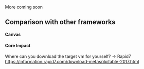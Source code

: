 More coming soon

## Comparison with other frameworks

#### Canvas

#### Core Impact


####
Where can you download the target vm for yourself? 
-> Rapid7 https://information.rapid7.com/download-metasploitable-2017.html
